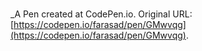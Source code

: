 # 
 _A Pen created at CodePen.io. Original URL: [https://codepen.io/farasad/pen/GMwvqg](https://codepen.io/farasad/pen/GMwvqg).

 